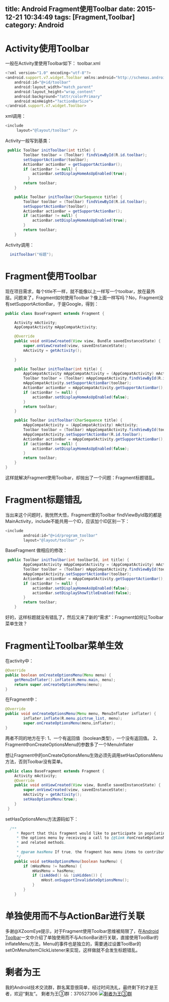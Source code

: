 title: Android Fragment使用Toolbar
date: 2015-12-21 10:34:49
tags: [Fragment,Toolbar]
category: Android 
---
# Activity使用Toolbar
一般在Activity里使用Toolbar如下：
toolbar.xml
```js 
<?xml version="1.0" encoding="utf-8"?>
<android.support.v7.widget.Toolbar xmlns:android="http://schemas.android.com/apk/res/android"
    android:id="@+id/toolbar"
    android:layout_width="match_parent"
    android:layout_height="wrap_content"
    android:background="?attr/colorPrimary"
    android:minHeight="?actionBarSize">
</android.support.v7.widget.Toolbar>
```
xml调用：
```js
<include
     layout="@layout/toolbar" />
```
<!--more-->
Activity一般写到基类：
```java
 public Toolbar initToolbar(int title) {
        Toolbar toolbar = (Toolbar) findViewById(R.id.toolbar);
        setSupportActionBar(toolbar);
        ActionBar actionBar = getSupportActionBar();
        if (actionBar != null) {
            actionBar.setDisplayHomeAsUpEnabled(true);
          }
        return toolbar;
    }

    public Toolbar initToolbar(CharSequence title) {
        Toolbar toolbar = (Toolbar) findViewById(R.id.toolbar);
        setSupportActionBar(toolbar);
        ActionBar actionBar = getSupportActionBar();
        if (actionBar != null) {
            actionBar.setDisplayHomeAsUpEnabled(true);
        }
        return toolbar;
    }
```
Activity调用：
```java
  initToolbar("标题");
```
# Fragment使用Toolbar
现在项目需求，每个title不一样，就不能像以上一样写一个toolbar，放在最外层。问题来了，Fragment如何使用Toolbar？像上面一样写吗？No，Fragment没有setSupportActionBar，于是Google，得到：
```java
public class BaseFragment extends Fragment {

    Activity mActivity;
    AppCompatActivity mAppCompatActivity;

    @Override
    public void onViewCreated(View view, Bundle savedInstanceState) {
        super.onViewCreated(view, savedInstanceState);
        mActivity = getActivity();
        
    }

    public Toolbar initToolbar(int title) {
        AppCompatActivity mAppCompatActivity = (AppCompatActivity) mActivity;
        Toolbar toolbar = (Toolbar) mAppCompatActivity.findViewById(R.id.toolbar);
        mAppCompatActivity.setSupportActionBar(toolbar);       
        ActionBar actionBar = mAppCompatActivity.getSupportActionBar();
        if (actionBar != null) {
            actionBar.setDisplayHomeAsUpEnabled(false);            
        }
        return toolbar;
    }

    public Toolbar initToolbar(CharSequence title) {
        mAppCompatActivity = (AppCompatActivity) mActivity;
        Toolbar toolbar = (Toolbar) mAppCompatActivity.findViewById(toolbarId);
        mAppCompatActivity.setSupportActionBar(R.id.toolbar);
        ActionBar actionBar = mAppCompatActivity.getSupportActionBar();
        if (actionBar != null) {
            actionBar.setDisplayHomeAsUpEnabled(false);
        }
        return toolbar;
    }
}
```
这样就解决Fragment使用Toolbar，却抛出了一个问题：Fragment标题错乱。

# Fragment标题错乱
当出来这个问题时，我恍然大悟，Fragment里的Toolbar findViewById取的都是MainActivity，include不能共用一个ID，应该加个ID区别一下：
```js
<include
        android:id="@+id/program_toolbar"
        layout="@layout/toolbar" />
```
BaseFragment 做相应的修改：
```java
 public Toolbar initToolbar(int toolbarId, int title) {
        AppCompatActivity mAppCompatActivity = (AppCompatActivity) mActivity;
        Toolbar toolbar = (Toolbar) mAppCompatActivity.findViewById(toolbarId);
        mAppCompatActivity.setSupportActionBar(toolbar);
        ActionBar actionBar = mAppCompatActivity.getSupportActionBar();
        if (actionBar != null) {
            actionBar.setDisplayHomeAsUpEnabled(false);
            actionBar.setDisplayShowTitleEnabled(false);
        }
        return toolbar;
    }
```
好的，这样标题就没有错乱了，然后又来了新的“需求”：Fragment如何让Toolbar菜单生效？

# Fragment让Toolbar菜单生效
在activity中：
```java
@Override
public boolean onCreateOptionsMenu(Menu menu) {
    getMenuInflater().inflate(R.menu.main, menu);
    return super.onCreateOptionsMenu(menu);
}
```
在Fragment中：
```java
@Override
public void onCreateOptionsMenu(Menu menu, MenuInflater inflater) {
        inflater.inflate(R.menu.pictrue_list, menu);
        super.onCreateOptionsMenu(menu,inflater);
}
```
两者不同的地方在于:
1、一个有返回值（boolean类型），一个没有返回值。
2、Fragment中onCreateOptionsMenu的参数多了一个MenuInflater

想让Fragment中的onCreateOptionsMenu生效必须先调用setHasOptionsMenu方法，否则Toolbar没有菜单。
```java
public class BaseFragment extends Fragment {
    Activity mActivity;   
    @Override
    public void onViewCreated(View view, Bundle savedInstanceState) {
        super.onViewCreated(view, savedInstanceState);
        mActivity = getActivity();
        setHasOptionsMenu(true);
    }
 }
```
setHasOptionsMenu方法源码如下：
```java
  /**
     * Report that this fragment would like to participate in populating
     * the options menu by receiving a call to {@link #onCreateOptionsMenu}
     * and related methods.
     *
     * @param hasMenu If true, the fragment has menu items to contribute.
     */
    public void setHasOptionsMenu(boolean hasMenu) {
        if (mHasMenu != hasMenu) {
            mHasMenu = hasMenu;
            if (isAdded() && !isHidden()) {
                mHost.onSupportInvalidateOptionsMenu();
            }
        }
    }
```

# 单独使用而不与ActionBar进行关联
多谢@XZoomEye提示，对于Fragment使用Toolbar思维被局限了，在[Android Toolbar](http://wuxiaolong.me/2015/11/10/toolbar/)一文中介绍了单独使用而不与ActionBar进行关联，直接使用ToolBar的inflateMenu方法，Menu的事件也是独立的，需要通过设置ToolBar的setOnMenuItemClickListener来实现，这样做就不会发生标题错乱。

# 剩者为王
我的Android技术交流群，群名寓意很简单，经过时间洗礼，最终剩下的才是王者，欢迎“剩友”。
剩者为王③群：370527306 <a target="_blank" href="http://shang.qq.com/wpa/qunwpa?idkey=0a992ba077da4c8325cbfef1c9e81f0443ffb782a0f2135c1a8f7326baac58ac"><img border="0" src="http://pub.idqqimg.com/wpa/images/group.png" alt="剩者为王③群" title="剩者为王③群"></a>

